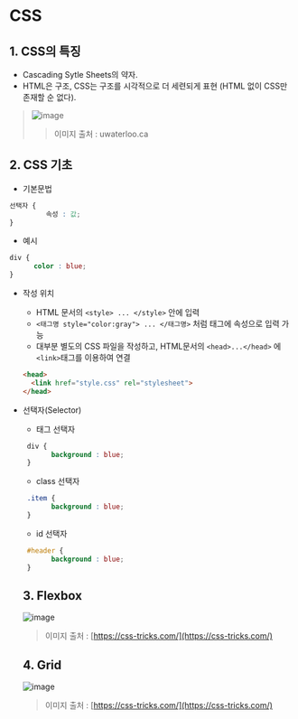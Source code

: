 # CSS
## 1. CSS의 특징
- Cascading Sytle Sheets의 약자.
- HTML은 구조, CSS는 구조를 시각적으로 더 세련되게 표현 (HTML 없이 CSS만 존재할 순 없다).   
> ![image](https://user-images.githubusercontent.com/11955029/192415391-928a93bc-8c9a-4da1-9c1e-1ac13d667f05.png)    
>> 이미지 출처 : uwaterloo.ca


## 2. CSS 기초
- 기본문법
 ```css
선택자 {
          속성 : 값;
}
```
  * 예시
```css
div {   
      color : blue;   
}
```
- 작성 위치
  * HTML 문서의 ```<style> ... </style>``` 안에 입력
  * ```<태그명 style="color:gray"> ... </태그명>``` 처럼 태그에 속성으로 입력 가능
  * 대부분 별도의 CSS 파일을 작성하고, HTML문서의 ```<head>...</head>``` 에 ```<link>```태그를 이용하여 연결   
  ```html
  <head>
    <link href="style.css" rel="stylesheet">
  </head>
  ```
  
- 선택자(Selector)
  * 태그 선택자
  ```css
   div {
         background : blue;
   }
  ```
  * class 선택자
  ```css
   .item {
         background : blue;
   }
  ```
  * id 선택자
  ```css
   #header {
         background : blue;
   }
  ```
  
  ## 3. Flexbox
  ![image](https://user-images.githubusercontent.com/11955029/192662520-30fd48c3-ffff-4f6c-852e-72b817ba837b.png)
  > 이미지 출처 : [https://css-tricks.com/](https://css-tricks.com/)
  
  ## 4. Grid
  ![image](https://user-images.githubusercontent.com/11955029/192670153-409ed3ad-d5a6-4842-b7e4-3ac4081cacfd.png)
  > 이미지 출처 : [https://css-tricks.com/](https://css-tricks.com/)


